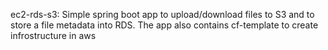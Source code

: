 ec2-rds-s3:
  Simple spring boot app to upload/download files to S3 and to store a file metadata into RDS.
  The app also contains cf-template to create infrostructure in aws
